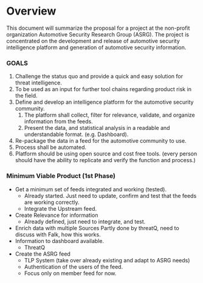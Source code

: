 # Overview

This document will summarize the proposal for a project at the non-profit organization Automotive Security Research Group (ASRG). The project is concentrated on the development and release of automotive security intelligence platform and generation of automotive security information.&#x20;

### GOALS&#x20;

1. Challenge the status quo and provide a quick and easy solution for threat intelligence.&#x20;
2. To be used as an input for further tool chains regarding product risk in the field.&#x20;
3. Define and develop an intelligence platform for the automotive security community.&#x20;
   1. The platform shall collect, filter for relevance, validate, and organize information from the feeds.&#x20;
   2. Present the data, and statistical analysis in a readable and understandable format. (e.g. Dashboard).&#x20;
4. Re-package the data in a feed for the automotive community to use.&#x20;
5. Process shall be automated.&#x20;
6. Platform should be using open source and cost free tools. (every person should have the ability to replicate and verify the function and process.)

### Minimum Viable Product (1st Phase)&#x20;

* Get a minimum set of feeds integrated and working (tested).&#x20;
  * Already started. Just need to update, confirm and test that the feeds are working correctly.&#x20;
  * Integrate the Upstream feed.&#x20;
* Create Relevance for information&#x20;
  * Already defined, just need to integrate, and test.&#x20;
* Enrich data with multiple Sources Partly done by threatQ, need to discuss with Falk, how this works.&#x20;
* Information to dashboard available.&#x20;
  * ThreatQ&#x20;
* Create the ASRG feed
  * TLP System (take over already existing and adapt to ASRG needs)&#x20;
  * Authentication of the users of the feed.&#x20;
  * Focus only on member feed for now.

